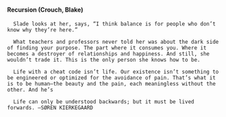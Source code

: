 #### Recursion (Crouch, Blake)
      Slade looks at her, says, “I think balance is for people who don’t know why they’re here.”

      What teachers and professors never told her was about the dark side of finding your purpose. The part where it consumes you. Where it becomes a destroyer of relationships and happiness. And still, she wouldn’t trade it. This is the only person she knows how to be.

      Life with a cheat code isn’t life. Our existence isn’t something to be engineered or optimized for the avoidance of pain. That’s what it is to be human—the beauty and the pain, each meaningless without the other. And he’s

      Life can only be understood backwards; but it must be lived forwards. —SØREN KIERKEGAARD

